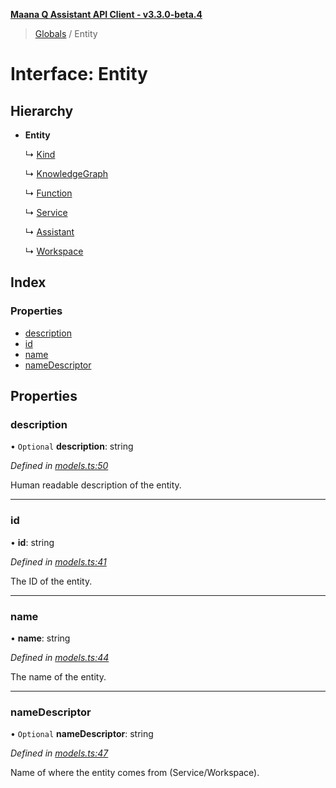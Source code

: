 **[Maana Q Assistant API Client - v3.3.0-beta.4](../README.md)**

> [Globals](../README.md) / Entity

# Interface: Entity

## Hierarchy

* **Entity**

  ↳ [Kind](kind.md)

  ↳ [KnowledgeGraph](knowledgegraph.md)

  ↳ [Function](function.md)

  ↳ [Service](service.md)

  ↳ [Assistant](assistant.md)

  ↳ [Workspace](workspace.md)

## Index

### Properties

* [description](entity.md#description)
* [id](entity.md#id)
* [name](entity.md#name)
* [nameDescriptor](entity.md#namedescriptor)

## Properties

### description

• `Optional` **description**: string

*Defined in [models.ts:50](https://github.com/maana-io/q-assistant-client/blob/7fea6ec/src/models.ts#L50)*

Human readable description of the entity.

___

### id

•  **id**: string

*Defined in [models.ts:41](https://github.com/maana-io/q-assistant-client/blob/7fea6ec/src/models.ts#L41)*

The ID of the entity.

___

### name

•  **name**: string

*Defined in [models.ts:44](https://github.com/maana-io/q-assistant-client/blob/7fea6ec/src/models.ts#L44)*

The name of the entity.

___

### nameDescriptor

• `Optional` **nameDescriptor**: string

*Defined in [models.ts:47](https://github.com/maana-io/q-assistant-client/blob/7fea6ec/src/models.ts#L47)*

Name of where the entity comes from (Service/Workspace).

